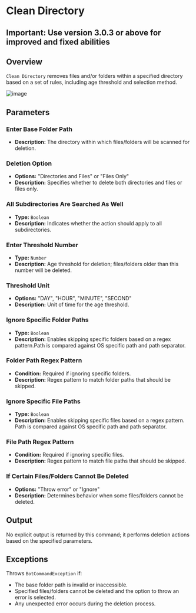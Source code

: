 # Clean Directory
## Important: Use version 3.0.3 or above for improved and fixed abilities
## Overview

`Clean Directory` removes files and/or folders within a specified directory based on a set of rules, including age
threshold and selection method.

![image](https://github.com/A360-Tools/Bot-Framework/assets/82057278/c7646e32-4c73-4d54-a6e1-18ec92d5c37d)

## Parameters

### Enter Base Folder Path

- **Description:** The directory within which files/folders will be scanned for deletion.

### Deletion Option

- **Options:** "Directories and Files" or "Files Only"
- **Description:** Specifies whether to delete both directories and files or files only.

### All Subdirectories Are Searched As Well

- **Type:** `Boolean`
- **Description:** Indicates whether the action should apply to all subdirectories.

### Enter Threshold Number

- **Type:** `Number`
- **Description:** Age threshold for deletion; files/folders older than this number will be deleted.

### Threshold Unit

- **Options:** "DAY", "HOUR", "MINUTE", "SECOND"
- **Description:** Unit of time for the age threshold.

### Ignore Specific Folder Paths

- **Type:** `Boolean`
- **Description:** Enables skipping specific folders based on a regex pattern.Path is compared against OS
  specific path and path separator.

### Folder Path Regex Pattern

- **Condition:** Required if ignoring specific folders.
- **Description:** Regex pattern to match folder paths that should be skipped.

### Ignore Specific File Paths

- **Type:** `Boolean`
- **Description:** Enables skipping specific files based on a regex pattern. Path is compared against OS
  specific path and path separator.

### File Path Regex Pattern

- **Condition:** Required if ignoring specific files.
- **Description:** Regex pattern to match file paths that should be skipped.

### If Certain Files/Folders Cannot Be Deleted

- **Options:** "Throw error" or "Ignore"
- **Description:** Determines behavior when some files/folders cannot be deleted.

## Output

No explicit output is returned by this command; it performs deletion actions based on the specified parameters.

## Exceptions

Throws `BotCommandException` if:

- The base folder path is invalid or inaccessible.
- Specified files/folders cannot be deleted and the option to throw an error is selected.
- Any unexpected error occurs during the deletion process.
